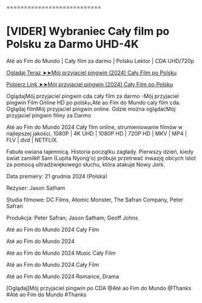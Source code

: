 
===========================

#  [VIDER] Wybraniec Cały film po Polsku za Darmo UHD-4K

Até ao Fim do Mundo | Cały film za darmo | Polsku Lektor | CDA UHD/720p

<a href="https://love-4k.com/pl/movie/432986/wybraniec-gitcodepl"> Oglądaj Teraz ➤➤Mój przyjaciel pingwin (2024) Cały Film po Polsku </a>

<a href="https://love-4k.com/pl/movie/432986/wybraniec-gitcodepl"> Pobierz Link ➤➤Mój przyjaciel pingwin (2024) Cały Film po Polsku </a>

OglądajMój przyjaciel pingwin cda cały film za darmo -Mój przyjaciel pingwin Film Online HD po polsku,Até ao Fim do Mundo caly film cda. Oglądaj filmMój przyjaciel pingwin online. Gdzie można oglądaćMój przyjaciel pingwin filmy za Darmo

Até ao Fim do Mundo 2024 Cały film online, strumieniowanie filmów w najlepszej jakości, 1080P | 4K UHD | 1080P HD | 720P HD | MKV | MP4 | FLV | dvd | NETFLIX.

Fabuła owiana tajemnicą. Historia początku zagłady. Pierwszy dzień, kiedy świat zamilkł! Sam (Lupita Nyong'o) próbuje przetrwać inwazję obcych istot za pomocą ultradźwiękowego słuchu, która atakuje Nowy Jork.

Data premiery: 21 grudnia 2024 (Polska)

Reżyser: Jason Satham

Studia filmowe: DC Films, Atomic Monster, The Safran Company, Peter Safran

Produkcja: Peter Safran; Jason Satham; Geoff Johns

Até ao Fim do Mundo 2024 Cały Film

Até ao Fim do Mundo 2024

Até ao Fim do Mundo 2024 Music Cały Film

Até ao Fim do Mundo 2024 Cały Film

Até ao Fim do Mundo 2024 Romance, Drama

[Oglądaj]Mój przyjaciel pingwin po CDA @Até ao Fim do Mundo @Thanks #Até ao Fim do Mundo #Thanks
